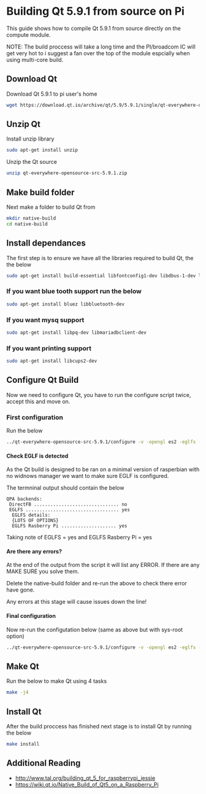 # Building Qt 5.9.1 from source on Pi

This guide shows how to compile Qt 5.9.1 from source directly on the compute module. 

NOTE: The build proccess will take a long time and the PI/broadcom IC will get very hot to i suggest a fan over the top of the module espcially when using multi-core build.

## Download Qt

Download Qt 5.9.1 to pi user's home

```bash
wget https://download.qt.io/archive/qt/5.9/5.9.1/single/qt-everywhere-opensource-src-5.9.1.zip
```

## Unzip Qt

Install unzip library

```bash
sudo apt-get install unzip
```

Unzip the Qt source

``` bash
unzip qt-everywhere-opensource-src-5.9.1.zip
```

## Make build folder

Next make a folder to build Qt from

```bash
mkdir native-build
cd native-build
```

## Install dependances

The first step is to ensure we have all the libraries required to build Qt, the the below 

```bash
sudo apt-get install build-essential libfontconfig1-dev libdbus-1-dev libfreetype6-dev libicu-dev libsqlite3-dev libssl-dev libpng12-dev libjpeg9-dev libglib2.0-dev
```

### If you want blue tooth support run the below

```bash
sudo apt-get install bluez libbluetooth-dev
```

### If you want mysq support

```bash
sudo apt-get install libpq-dev libmariadbclient-dev
```

### If you want printing support

```bash
sudo apt-get install libcups2-dev
```

## Configure Qt Build

Now we need to configure Qt, you have to run the configure script twice, accept this and move on.

### First configuration

Run the below

```bash
../qt-everywhere-opensource-src-5.9.1/configure -v -opengl es2 -eglfs -no-gtk -device linux-rasp-pi3-g++ -device-option CROSS_COMPILE=/usr/bin/ -opensource -confirm-license -reduce-exports -force-pkg-config -nomake examples -no-compile-examples -skip qtwayland -skip qtwebengine -release -qt-pcre -ssl -evdev -system-freetype -fontconfig -no-use-gold-linker -prefix /opt/Qt5.9.1 -make libs -I /usr/include/glib-2.0/ -I /usr/lib/arm-linux-gnueabihf/glib-2.0/include/ -I /usr/include/freetype2/ -I /usr/include/dbus-1.0/ -I /usr/lib/arm-linux-gnueabihf/dbus-1.0/include/  -I /usr/include/glib-2.0/ -I /usr/lib/arm-linux-gnueabihf/glib-2.0/include/ -I /usr/include/gstreamer-0.10/ -I /usr/include/glib-2.0/ -I /usr/lib/arm-linux-gnueabihf/glib-2.0/include/ -I /usr/include/libxml2/ -I /usr/include/freetype2/
```

#### Check EGLF is detected

As the Qt build is designed to be ran on a minimal version of rasperbian with no widnows manager we want to make sure EGLF is configured. 

The termninal output should contain the below

```
QPA backends:
 DirectFB ............................... no
 EGLFS .................................. yes
  EGLFS details:
  {LOTS OF OPTIONS}
  EGLFS Rasberry Pi .................... yes
```

Taking note of EGLFS = yes and EGLFS Rasberry Pi = yes

#### Are there any errors?

At the end of the output from the script it will list any ERROR. If there are any MAKE SURE you solve them.

Delete the native-build folder and re-run the above to check there error have gone.

Any errors at this stage will cause issues down the line!

#### Final configuration

Now re-run the configutation below (same as above but with sys-root option)

```bash
../qt-everywhere-opensource-src-5.9.1/configure -v -opengl es2 -eglfs -no-gtk -device linux-rasp-pi3-g++ -device-option CROSS_COMPILE=/usr/bin/ -opensource -confirm-license -reduce-exports -force-pkg-config -nomake examples -no-compile-examples -skip qtwayland -skip qtwebengine -release -qt-pcre -ssl -evdev -system-freetype -fontconfig -no-use-gold-linker  -sysroot / -prefix /opt/Qt5.9.1 -recheck -make libs -I /usr/include/glib-2.0/ -I /usr/lib/arm-linux-gnueabihf/glib-2.0/include/ -I /usr/include/freetype2/ -I /usr/include/dbus-1.0/ -I /usr/lib/arm-linux-gnueabihf/dbus-1.0/include/ -I /usr/include/glib-2.0/ -I /usr/lib/arm-linux-gnueabihf/glib-2.0/include/ -I /usr/include/gstreamer-0.10/ -I /usr/include/glib-2.0/ -I /usr/lib/arm-linux-gnueabihf/glib-2.0/include/ -I /usr/include/libxml2/ -I /usr/include/freetype2/
```

## Make Qt

Run the below to make Qt using 4 tasks

```bash
make -j4
```

## Install Qt

After the build proccess has finished next stage is to install Qt by running the below

```bash
make install
```

## Additional Reading

* http://www.tal.org/building_qt_5_for_raspberrypi_jessie
* https://wiki.qt.io/Native_Build_of_Qt5_on_a_Raspberry_Pi







